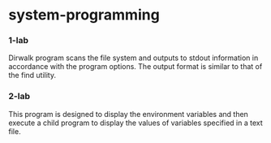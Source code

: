 # system-programming

### 1-lab

Dirwalk program scans the file system and outputs to stdout
information in accordance with the program options.
The output format is similar to that of the find utility.

### 2-lab

This program is designed to display the environment variables and then execute a child program to display the values of variables specified in a text file.
